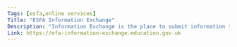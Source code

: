 ```yaml
---
Tags: [esfa,online services]
Title: "ESFA Information Exchange"
Description: "Information Exchange is the place to submit information to us securely, and to find what you need easily. Watch out for new features being added as Information Exchange develops further, and please give us any feedback on any good or bad points about using it."
Link: https://efa-information-exchange.education.gov.uk
---
```

